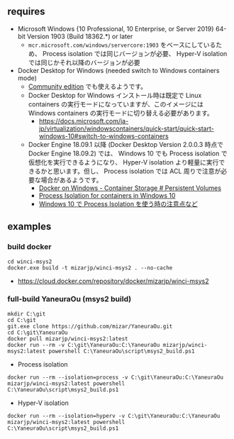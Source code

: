 ## requires

- Microsoft Windows {10 Professional, 10 Enterprise, or Server 2019} 64-bit Version 1903 (Build 18362.*) or later
  - `mcr.microsoft.com/windows/servercore:1903` をベースにしているため、 Process isolation では同じバージョンが必要、 Hyper-V isolation では同じかそれ以降のバージョンが必要
- Docker Desktop for Windows (needed switch to Windows containers mode)
  - [Community edition](https://hub.docker.com/editions/community/docker-ce-desktop-windows) でも使えるようです。
  - Docker Desktop for Windows インストール時は既定で Linux containers の実行モードになっていますが、このイメージには Windows containers の実行モードに切り替える必要があります。
    - https://docs.microsoft.com/ja-jp/virtualization/windowscontainers/quick-start/quick-start-windows-10#switch-to-windows-containers
  - Docker Engine 18.09.1 以降 (Docker Desktop Version 2.0.0.3 時点で Docker Engine 18.09.2) では、 Windows 10 でも Process isolation で仮想化を実行できるようになり、 Hyper-V isolation より軽量に実行できるかと思います。但し、 Process isolation では ACL 周りで注意が必要な場合があるようです。
    - [Docker on Windows - Container Storage # Persistent Volumes](https://docs.microsoft.com/en-us/virtualization/windowscontainers/manage-containers/container-storage#persistent-volumes)
    - [Process Isolation for containers in Windows 10](https://blogs.msdn.microsoft.com/freddyk/2019/01/13/process-isolation-for-containers-in-windows-10/)
    - [Windows 10 で Process Isolation を使う時の注意点など](https://blog.shibayan.jp/entry/20190208/1549617101)

## examples

### build docker

```
cd winci-msys2
docker.exe build -t mizarjp/winci-msys2 . --no-cache
```

- https://cloud.docker.com/repository/docker/mizarjp/winci-msys2

### full-build YaneuraOu (msys2 build)

```
mkdir C:\git
cd C:\git
git.exe clone https://github.com/mizar/YaneuraOu.git
cd C:\git\YaneuraOu
docker pull mizarjp/winci-msys2:latest
docker run --rm -v C:\git\YaneuraOu:C:\YaneuraOu mizarjp/winci-msys2:latest powershell C:\YaneuraOu\script\msys2_build.ps1
```

- Process isolation

```
docker run --rm --isolation=process -v C:\git\YaneuraOu:C:\YaneuraOu mizarjp/winci-msys2:latest powershell C:\YaneuraOu\script\msys2_build.ps1
```

- Hyper-V isolation

```
docker run --rm --isolation=hyperv -v C:\git\YaneuraOu:C:\YaneuraOu mizarjp/winci-msys2:latest powershell C:\YaneuraOu\script\msys2_build.ps1
```
